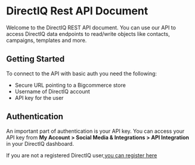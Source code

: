 # DirectIQ Rest API Document

Welcome to the DirectIQ REST API document. You can use our API to access DirectIQ data endpoints to read/write objects like contacts, campaigns, templates and more.

## Getting Started

To connect to the API with basic auth you need the following:

* Secure URL pointing to a Bigcommerce store
* Username of DirectIQ account
* API key for the user

## Authentication

An important part of authentication is your API key. You can access your API key from **My Account > Social Media & Integrations > API Integration** in your DirectIQ dashboard.

If you are not a registered DirectIQ user,[you can register here](https://www.directiq.com)

